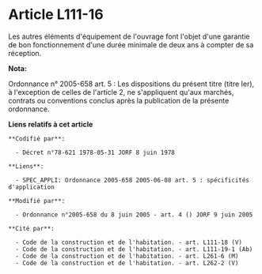 # Article L111-16

Les autres éléments d'équipement de l'ouvrage font l'objet d'une garantie de bon fonctionnement d'une durée minimale de deux
ans à compter de sa réception.

**Nota:**

Ordonnance n° 2005-658 art. 5 : Les dispositions du présent titre (titre Ier), à l'exception de celles de l'article 2, ne
s'appliquent qu'aux marchés, contrats ou conventions conclus après la publication de la présente ordonnance.

**Liens relatifs à cet article**

	**Codifié par**:

	  - Décret n°78-621 1978-05-31 JORF 8 juin 1978

	**Liens**:

	  - SPEC_APPLI: Ordonnance 2005-658 2005-06-08 art. 5 : spécificités d'application

	**Modifié par**:

	  - Ordonnance n°2005-658 du 8 juin 2005 - art. 4 () JORF 9 juin 2005

	**Cité par**:

	  - Code de la construction et de l'habitation. - art. L111-18 (V)
	  - Code de la construction et de l'habitation. - art. L111-19-1 (Ab)
	  - Code de la construction et de l'habitation. - art. L261-6 (M)
	  - Code de la construction et de l'habitation. - art. L262-2 (V)
